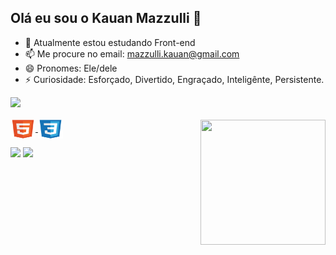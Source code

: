 ## Olá eu sou o Kauan Mazzulli 👋



- 🌱 Atualmente estou estudando Front-end
- 📫 Me procure no email: mazzulli.kauan@gmail.com
- 😄 Pronomes: Ele/dele
- ⚡ Curiosidade: Esforçado, Divertido, Engraçado, Inteligênte, Persistente.  

<div>
  <a href="https://github.com/mazzulli2008">
   <picture>
  <source
    srcset="https://github-readme-stats.vercel.app/api?username=mazzulli2008&show_icons=true&theme=dark"
    media="(prefers-color-scheme: dark)"
  />
  <source
    srcset="https://github-readme-stats.vercel.app/api?username=mazzulli2008&show_icons=true"
    media="(prefers-color-scheme: light), (prefers-color-scheme: no-preference)"
  />
  <img src="https://github-readme-stats.vercel.app/api?username=mazzulli2008&show_icons=true" />

</picture>
</div>

<div style="display: inline_block"><br>

  <img align="center" alt="mazzulli-HTML" height="30" width="40" src="https://raw.githubusercontent.com/devicons/devicon/master/icons/html5/html5-original.svg">
  <img align="center" alt="mazzulli-CSS" height="30" width="40" src="https://raw.githubusercontent.com/devicons/devicon/master/icons/css3/css3-original.svg">
  <img align="right" height="200" width="200" src="https://media1.tenor.com/m/eKHn0WIhc1AAAAAd/baby-yoda-mandalorian.gif">
</div>
  

<div> 
 
  <a href="https://instagram.com/mazzullikauan" target="_blank"><img src="https://img.shields.io/badge/-Instagram-%23E4405F?style=for-the-badge&logo=instagram&logoColor=white" target="_blank"></a>
  <a href="https://www.linkedin.com/kauan mazzulli.in/" target="_blank"><img src="https://img.shields.io/badge/-LinkedIn-%230077B5?style=for-the-badge&logo=linkedin&logoColor=white" target="_blank"></a> 
  
</div>



